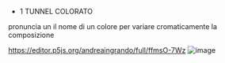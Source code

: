* 1 TUNNEL COLORATO

pronuncia un il nome di un colore per variare cromaticamente la composizione

https://editor.p5js.org/andreaingrando/full/ffmsO-7Wz
![image](https://user-images.githubusercontent.com/101118083/164945743-91a68b29-21ae-4e15-9334-eb20a776dc1f.png)
